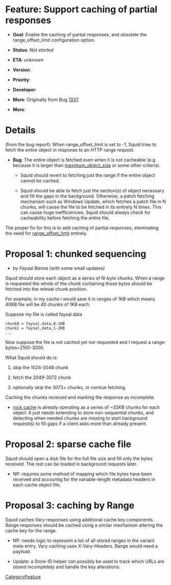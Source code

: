 # Feature: Support caching of partial responses

  - **Goal**: Enable the caching of partial responses, and obsolete the
    range\_offset\_limit configuration option.

  - **Status**: *Not started*

  - **ETA**: *unknown*

  - **Version**:

  - **Priority**:

  - **Developer**:

  - **More**: Originally from Bug
    [1337](https://bugs.squid-cache.org/show_bug.cgi?id=1337#)

  - **More**:
    [](http://tools.ietf.org/html/draft-ietf-httpbis-p5-range-26)

# Details

(from the bug report): When range\_offset\_limit is set to -1, Squid
tries to fetch the entire object in response to an HTTP range request.

  - **Bug**: The entire object is fetched even when it is not cacheable
    (e.g. because it is larger than
    [maximum\_object\_size](http://www.squid-cache.org/Doc/config/maximum_object_size#)
    or some other criteria).
    
      - Squid should revert to fetching just the range if the entire
        object cannot be cached.
    
      - Squid should be able to fetch just the section(s) of object
        necessary and fill the gaps in the background. Otherwise, a
        patch fetching mechanism such as Windows Update, which fetches a
        patch file in N chunks, will cause the file to be fetched in its
        entirety N times. This can cause huge inefficiencies. Squid
        should always check for cacheability before fetching the entire
        file.

The proper fix for this is to add caching of partial responses,
eleminating the need for
[range\_offset\_limit](http://www.squid-cache.org/Doc/config/range_offset_limit#)
entirely.

# Proposal 1: chunked sequencing

  - *by Faysal Banna* (with some small updates)

Squid should store each object as a series of N-byte chunks. When a
range is requested the whole of the chunk containing those bytes should
be fetched into the relevat chunk position.

For example; in my cache i would save it in ranges of 1KB which means
40KB file will be 40 chunks of 1KB each.

Suppose my file is called faysal.data

    chunk0 = faysal.data,0-1KB
    chunk1 = faysal,data,1-2KB
    ...

Now suppose the file is not cached yet nor requested and I request a
range: bytes=2100-3000.

What Squid should do is:

1.  skip the 1024-2048 chunk

2.  fetch the 2049-3072 chunk

3.  optionally skip the 3073+ chunks, or contiue fetching.

Caching the chunks received and marking the response as incomplete.

  - [rock
    cache](https://wiki.squid-cache.org/action/show/Features/PartialResponsesCaching/Features/LargeRockStore#)
    is already operating as a series of \~32KB chunks for each object.
    It just needs extending to store non-sequential chunks, and
    detecting when needed chunks are missing to start background
    request(s) to fill gaps if a client asks more than already present.

# Proposal 2: sparse cache file

Squid should open a disk file for the full file size and fill only the
bytes received. The rest can be loaded in background requests later.

  - NP: requires some method of mapping which file bytes have been
    received and accountig for the variable-length metadata headers in
    each cache object file.

# Proposal 3: caching by Range

Squid caches Vary responses using additional cache key components. Range
responses should be cached using a similar mechanism altering the cache
key for the range.

  - NP: needs logic to represent a list of all stored ranges in the
    variant meta entry. Vary caching uses X-Vary-Headers. Range would
    need a payload.

  - Update: a Store-ID helper can possibly be used to track which URLs
    are stored incompletely and handle the key alterations.

[CategoryFeature](https://wiki.squid-cache.org/action/show/Features/PartialResponsesCaching/CategoryFeature#)
